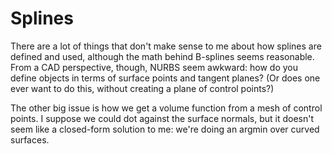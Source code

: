 # Splines
There are a lot of things that don't make sense to me about how splines are
defined and used, although the math behind B-splines seems reasonable. From a
CAD perspective, though, NURBS seem awkward: how do you define objects in terms
of surface points and tangent planes? (Or does one ever want to do this, without
creating a plane of control points?)

The other big issue is how we get a volume function from a mesh of control
points. I suppose we could dot against the surface normals, but it doesn't seem
like a closed-form solution to me: we're doing an argmin over curved surfaces.

